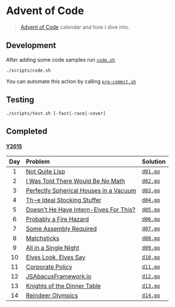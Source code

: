 Advent of Code
==============

> [Advent of Code](https://adventofcode.com/) calendar and how I dive into.

Development
-----------

After adding some code samples run [`code.sh`](./scripts/code.sh)

```shell
./scripts/code.sh
```

You can automate this action by calling [`pre-commit.sh`](./scripts/pre-commit.sh)

Testing
-------

```shell
./scripts/test.sh [-fast|-race|-cover]
```

Completed
---------

#### [Y2015](https://adventofcode.com/2015/)

| Day | Problem                                                                       | Solution                            |
|:---:|:------------------------------------------------------------------------------|:------------------------------------|
|  1  | [Not Quite Lisp](https://adventofcode.com/2015/day/1)                         | [`d01.go`](./internal/y2015/d01.go) |
|  2  | [I Was Told There Would Be No Math](https://adventofcode.com/2015/day/2)      | [`d02.go`](./internal/y2015/d02.go) |
|  3  | [Perfectly Spherical Houses in a Vacuum](https://adventofcode.com/2015/day/3) | [`d03.go`](./internal/y2015/d03.go) |
|  4  | [Th¬e Ideal Stocking Stuffer](https://adventofcode.com/2015/day/4)            | [`d04.go`](./internal/y2015/d04.go) |
|  5  | [Doesn't He Have Intern-Elves For This?](https://adventofcode.com/2015/day/5) | [`d05.go`](./internal/y2015/d05.go) |
|  6  | [Probably a Fire Hazard](https://adventofcode.com/2015/day/6)                 | [`d06.go`](./internal/y2015/d06.go) |
|  7  | [Some Assembly Required](https://adventofcode.com/2015/day/7)                 | [`d07.go`](./internal/y2015/d07.go) |
|  8  | [Matchsticks](https://adventofcode.com/2015/day/8)                            | [`d08.go`](./internal/y2015/d08.go) |
|  9  | [All in a Single Night](https://adventofcode.com/2015/day/9)                  | [`d09.go`](./internal/y2015/d09.go) |
| 10  | [Elves Look, Elves Say](https://adventofcode.com/2015/day/10)                 | [`d10.go`](./internal/y2015/d10.go) |
| 11  | [Corporate Policy](https://adventofcode.com/2015/day/11)                      | [`d11.go`](./internal/y2015/d11.go) |
| 12  | [JSAbacusFramework.io](https://adventofcode.com/2015/day/12)                  | [`d12.go`](./internal/y2015/d12.go) |
| 13  | [Knights of the Dinner Table](https://adventofcode.com/2015/day/13)           | [`d13.go`](./internal/y2015/d13.go) |
| 14  | [Reindeer Olympics](https://adventofcode.com/2015/day/14)                     | [`d14.go`](./internal/y2015/d14.go) |

